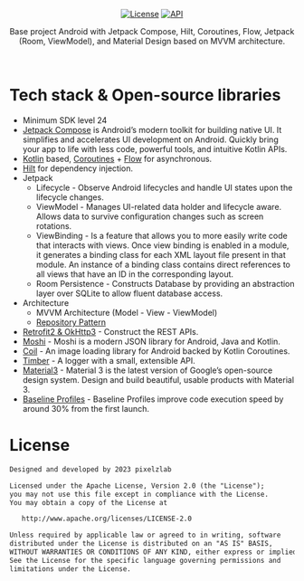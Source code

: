 <p align="center">
 <a href="https://opensource.org/licenses/Apache-2.0"><img alt="License" src="https://img.shields.io/badge/License-Apache%202.0-blue.svg"/></a>
 <a href="https://android-arsenal.com/api?level=24"><img alt="API" src="https://img.shields.io/badge/API-24%2B-brightgreen.svg?style=flat"/></a>
</p>

<p align="center">
Base project Android with Jetpack Compose, Hilt, Coroutines, Flow, Jetpack (Room, ViewModel), and Material Design based on MVVM architecture.
</p>
</br>

# Tech stack & Open-source libraries
- Minimum SDK level 24
- [Jetpack Compose](https://developer.android.com/jetpack/compose) is Android’s modern toolkit for building native UI. It simplifies and accelerates UI development on Android. Quickly bring your app to life with less code, powerful tools, and intuitive Kotlin APIs.
- [Kotlin](https://kotlinlang.org/) based, [Coroutines](https://github.com/Kotlin/kotlinx.coroutines) + [Flow](https://kotlin.github.io/kotlinx.coroutines/kotlinx-coroutines-core/kotlinx.coroutines.flow/) for asynchronous.
- [Hilt](https://dagger.dev/hilt/) for dependency injection.
- Jetpack
    - Lifecycle - Observe Android lifecycles and handle UI states upon the lifecycle changes.
    - ViewModel - Manages UI-related data holder and lifecycle aware. Allows data to survive configuration changes such as screen rotations.
    - ViewBinding - Is a feature that allows you to more easily write code that interacts with views. Once view binding is enabled in a module, it generates a binding class for each XML layout file present in that module. An instance of a binding class contains direct references to all views that have an ID in the corresponding layout.
    - Room Persistence - Constructs Database by providing an abstraction layer over SQLite to allow fluent database access.
- Architecture
    - MVVM Architecture (Model - View - ViewModel)
    - [Repository Pattern](https://developer.android.com/codelabs/basic-android-kotlin-training-repository-pattern#0)
- [Retrofit2 & OkHttp3](https://github.com/square/retrofit) - Construct the REST APIs.
- [Moshi](https://github.com/square/moshi) - Moshi is a modern JSON library for Android, Java and Kotlin.
- [Coil](https://github.com/coil-kt/coil) - An image loading library for Android backed by Kotlin Coroutines.
- [Timber](https://github.com/JakeWharton/timber) - A logger with a small, extensible API.
- [Material3](https://m3.material.io/develop/android/) - Material 3 is the latest version of Google’s open-source design system. Design and build beautiful, usable products with Material 3.
- [Baseline Profiles](https://developer.android.com/topic/performance/baselineprofiles/overview) - Baseline Profiles improve code execution speed by around 30% from the first launch.

# License
```xml
Designed and developed by 2023 pixelzlab

Licensed under the Apache License, Version 2.0 (the "License");
you may not use this file except in compliance with the License.
You may obtain a copy of the License at

   http://www.apache.org/licenses/LICENSE-2.0

Unless required by applicable law or agreed to in writing, software
distributed under the License is distributed on an "AS IS" BASIS,
WITHOUT WARRANTIES OR CONDITIONS OF ANY KIND, either express or implied.
See the License for the specific language governing permissions and
limitations under the License.
```